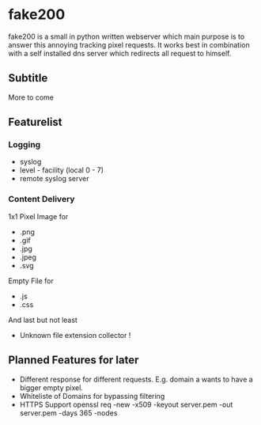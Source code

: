 # fake200
fake200 is a small in python written webserver which main purpose is to answer this annoying tracking pixel requests.
It works best in combination with a self installed dns server which redirects all request to himself.

## Subtitle

More to come


## Featurelist

### Logging

* syslog
* level - facility (local 0 - 7)
* remote syslog server

### Content Delivery

1x1 Pixel Image for

* .png
* .gif
* .jpg
* .jpeg
* .svg

Empty File for

* .js
* .css

And last but not least

* Unknown file extension collector !


## Planned Features for later

* Different response for different requests. E.g. domain a wants to have a bigger empty pixel.
* Whiteliste of Domains for bypassing filtering
* HTTPS Support
    openssl req -new -x509 -keyout server.pem -out server.pem -days 365 -nodes
